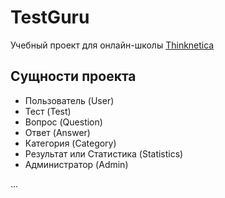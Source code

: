 # TestGuru

Учебный проект для онлайн-школы [Thinknetica](http://www.thinknetica.com)

## Сущности проекта

- Пользователь (User)
- Тест (Test)
- Вопрос (Question)
- Ответ (Answer)
- Категория (Category)
- Результат или Статистика (Statistics)
- Администратор (Admin)

...